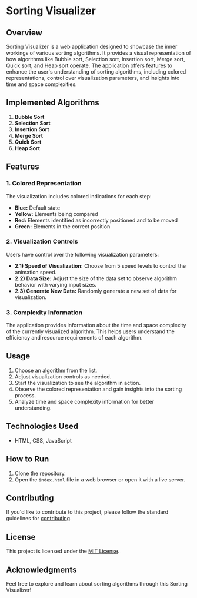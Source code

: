 # Sorting Visualizer

## Overview

Sorting Visualizer is a web application designed to showcase the inner workings of various sorting algorithms. It provides a visual representation of how algorithms like Bubble sort, Selection sort, Insertion sort, Merge sort, Quick sort, and Heap sort operate. The application offers features to enhance the user's understanding of sorting algorithms, including colored representations, control over visualization parameters, and insights into time and space complexities.

## Implemented Algorithms

1. **Bubble Sort**
2. **Selection Sort**
3. **Insertion Sort**
4. **Merge Sort**
5. **Quick Sort**
6. **Heap Sort**

## Features

### 1. Colored Representation
   The visualization includes colored indications for each step:
   - **Blue:** Default state
   - **Yellow:** Elements being compared
   - **Red:** Elements identified as incorrectly positioned and to be moved
   - **Green:** Elements in the correct position

### 2. Visualization Controls
   Users have control over the following visualization parameters:
   - **2.1) Speed of Visualization:** Choose from 5 speed levels to control the animation speed.
   - **2.2) Data Size:** Adjust the size of the data set to observe algorithm behavior with varying input sizes.
   - **2.3) Generate New Data:** Randomly generate a new set of data for visualization.

### 3. Complexity Information
   The application provides information about the time and space complexity of the currently visualized algorithm. This helps users understand the efficiency and resource requirements of each algorithm.

## Usage

1. Choose an algorithm from the list.
2. Adjust visualization controls as needed.
3. Start the visualization to see the algorithm in action.
4. Observe the colored representation and gain insights into the sorting process.
5. Analyze time and space complexity information for better understanding.

## Technologies Used

- HTML, CSS, JavaScript

## How to Run

1. Clone the repository.
2. Open the `index.html` file in a web browser or open it with a live server.

## Contributing

If you'd like to contribute to this project, please follow the standard guidelines for [contributing](CONTRIBUTING.md).

## License

This project is licensed under the [MIT License](LICENSE).

## Acknowledgments

Feel free to explore and learn about sorting algorithms through this Sorting Visualizer!
